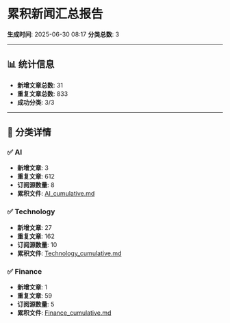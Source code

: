 # 累积新闻汇总报告

**生成时间**: 2025-06-30 08:17
**分类总数**: 3

---

## 📊 统计信息

- **新增文章总数**: 31
- **重复文章总数**: 833
- **成功分类**: 3/3

---

## 📂 分类详情

### ✅ AI
- **新增文章**: 3
- **重复文章**: 612
- **订阅源数量**: 8
- **累积文件**: [AI_cumulative.md](./AI_cumulative.md)

### ✅ Technology
- **新增文章**: 27
- **重复文章**: 162
- **订阅源数量**: 10
- **累积文件**: [Technology_cumulative.md](./Technology_cumulative.md)

### ✅ Finance
- **新增文章**: 1
- **重复文章**: 59
- **订阅源数量**: 5
- **累积文件**: [Finance_cumulative.md](./Finance_cumulative.md)
